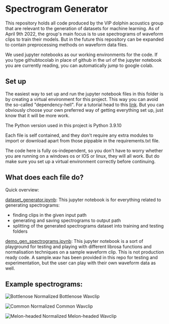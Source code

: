 # Spectrogram Generator

This repository holds all code produced by the VIP dolphin acoustics group that are relevant to the generation of datasets for machine learning. As of April 9th 2022, the group's main focus is to use spectrograms of waveform clips to train their models. But in the future this repository can be expanded to contain preprocessing methods on waveform data files. 

We used jupyter notebooks as our working environments for the code. If you type githubtocolab in place of github in the url of the jupyter notebook you are currently reading, you can automatically jump to google colab.

## Set up

The easiest way to set up and run the jupyter notebook files in this folder is by creating a virtual environment for this project. This way you can avoid the so-called "dependency-hell". For a tutorial head to this [link](https://github.com/dolphin-acoustics-vip/Workflow_Tutorials#creating-a-virtual-environment-using-virtualenv-python-specific).
But you can obviously choose your own preferred way of getting everything set up, just know that it will be more work.

The Python version used in this project is Python 3.9.10

Each file is self contained, and they don't require any extra modules to import or download apart from those pippable in the requirements.txt file.

The code here is fully os-independent, so you don't have to worry whether you are running on a windows os or IOS or linux, they will all work. But do make sure you set up a virtual environment correctly before continuing.

## What does each file do?

Quick overview:

[dataset_generator.ipynb](https://github.com/dolphin-acoustics-vip/Spectrogram-Generator/blob/main/dataset_generator.ipynb): This jupyter notebook is for everything related to generating spectrograms:
- finding clips in the given input path
- generating and saving spectrograms to output path
- splitting of the generated spectrograms dataset into training and testing folders

[demo_gen_spectrograms.ipynb](https://github.com/dolphin-acoustics-vip/Spectrogram-Generator/blob/main/demo_gen_spectrograms.ipynb): This jupyter notebook is a sort of playground for testing and playing with different librosa functions and normalisation techniques on a sample waveform clip. This is not production ready code. A sample.wav has been provided in this repo for testing and experimentation, but the user can play with their own waveform data as well.

## Example spectrograms:
![Bottlenose](https://user-images.githubusercontent.com/71788619/162578789-f9231aa8-bd39-43d3-9215-8555e9c877d8.png) 
Normalized Bottlenose Wavclip

![Common](https://user-images.githubusercontent.com/71788619/162578829-4b024873-915a-43e0-a91f-da3b0594c22a.png) 
Normalized Common Wavclip

![Melon-headed](https://user-images.githubusercontent.com/71788619/162578841-904a5d6e-f391-4c29-8d5b-a5466d261bcc.png) 
Normalized Melon-headed Wavclip



